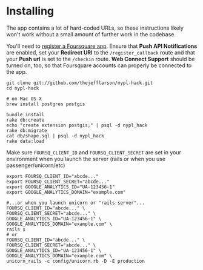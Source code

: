 # Installing

The app contains a lot of hard-coded URLs, so these instructions
likely won't work without a small amount of further work in the
codebase.

You'll need to [register a Foursquare app][foursq_app_reg]. Ensure
that **Push API Notifications** are enabled, set your **Redirect URI**
to the `/register_callback` route and that your **Push url** is set
to the `/checkin` route. **Web Connect Support** should be turned on,
too, so that Foursquare accounts can properly be connected to the app.

[foursq_app_reg]: https://foursquare.com/developers/apps

```
git clone git://github.com/thejefflarson/nypl-hack.git
cd nypl-hack

# on Mac OS X
brew install postgres postgis

bundle install
rake db:create
echo "create extension postgis;" | psql -d nypl_hack
rake db:migrate
cat db/shape.sql | psql -d nypl_hack
rake data:load
```

Make sure `FOURSQ_CLIENT_ID` and `FOURSQ_CLIENT_SECRET` are set in
your environment when you launch the server (rails or when you
use passenger/unicorn/etc)

```
export FOURSQ_CLIENT_ID="abcde..."
export FOURSQ_CLIENT_SECRET="abcde..."
export GOOGLE_ANALYTICS_ID="UA-123456-1"
export GOOGLE_ANALYTICS_DOMAIN="example.com"

#...or when you launch unicorn or "rails server"...
FOURSQ_CLIENT_ID="abcde..." \
FOURSQ_CLIENT_SECRET="abcde..." \
GOOGLE_ANALYTICS_ID="UA-123456-1" \
GOOGLE_ANALYTICS_DOMAIN="example.com" \
rails s
# or
FOURSQ_CLIENT_ID="abcde..." \
FOURSQ_CLIENT_SECRET="abcde..." \
GOOGLE_ANALYTICS_ID="UA-123456-1" \
GOOGLE_ANALYTICS_DOMAIN="example.com" \
unicorn_rails -c config/unicorn.rb -D -E production
```
